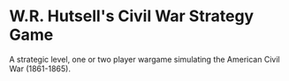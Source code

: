 # W.R. Hutsell's Civil War Strategy Game
A strategic level, one or two player wargame simulating the American Civil War (1861-1865).
